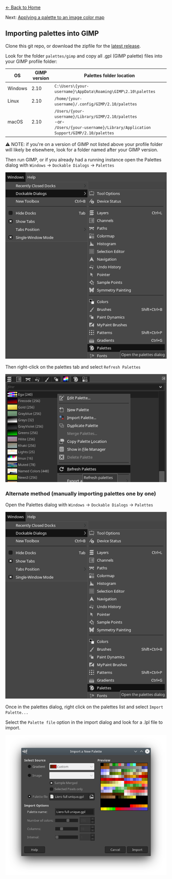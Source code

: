 [← Back to Home](/README.md)

Next: [Applying a palette to an image color map](/doc/set_color_map.md)

## Importing palettes into GIMP

Clone this git repo, or download the zipfile for the [latest
release](https://github.com/pilaf/liero-palettes/releases).

Look for the folder `palettes/gimp` and copy all .gpl (GIMP palette) files into
your GIMP profile folder:

OS | GIMP version | Palettes folder location
---|--------------|-------------------------
Windows | 2.10 | `C:\Users\{your-username}\AppData\Roaming\GIMP\2.10\palettes`
Linux   | 2.10 | `/home/{your-username}/.config/GIMP/2.10/palettes`
macOS   | 2.10 | `/Users/{your-username}/Library/GIMP/2.10/palettes`<br>-or-<br> `/Users/{your-username}/Library/Application Support/GIMP/2.10/palettes`

⚠️ NOTE: if you're on a version of GIMP not listed above your profile folder
will likely be elsewhere, look for a folder named after your GIMP version.

Then run GIMP, or if you already had a running instance open the Palettes
dialog with `Windows` → `Dockable Dialogs` → `Palettes`

![Open Palettes dockable dialog](/screenshots/palettes-dockable.png)

Then right-click on the palettes tab and select `Refresh Palettes`

![Refresh Palettes in GIMP](/screenshots/refresh-palettes.png)

### Alternate method (manually importing palettes one by one)

Open the Palettes dialog with `Windows` → `Dockable Dialogs` → `Palettes`

![Open Palettes dockable dialog](/screenshots/palettes-dockable.png)

Once in the palettes dialog, right click on the palettes list and select
`Import Palette...`

Select the `Palette file` option in the import dialog and look for a .lpl file
to import.

![Import Palette](/screenshots/import-palette.png)

